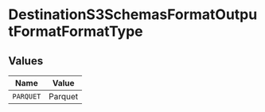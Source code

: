 # DestinationS3SchemasFormatOutputFormatFormatType


## Values

| Name      | Value     |
| --------- | --------- |
| `PARQUET` | Parquet   |